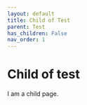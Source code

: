 ```yaml
---
layout: default
title: Child of Test
parent: Test
has_children: False
nav_order: 1
---
```


# Child of test

I am a child page.
